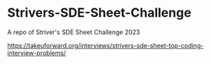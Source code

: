 # Strivers-SDE-Sheet-Challenge
A repo of Striver's SDE Sheet Challenge 2023 

https://takeuforward.org/interviews/strivers-sde-sheet-top-coding-interview-problems/
